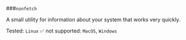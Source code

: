 ###`nonfetch`


A small utility for information about your system that works very quickly.

Tested: `Linux` ✅
not supported: `MacOS`, `Windows` 

